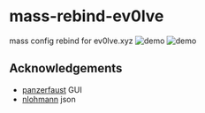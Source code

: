 # mass-rebind-ev0lve
mass config rebind for ev0lve.xyz
![demo](https://github.com/thehlopster/mass-rebind-ev0lve/blob/master/img/1.jpg)
![demo](https://github.com/thehlopster/mass-rebind-ev0lve/blob/master/img/2.jpg)

## Acknowledgements
* [panzerfaust](https://github.com/1337Ruppet/ev0lve_apex) GUI
* [nlohmann](https://github.com/nlohmann/json) json

